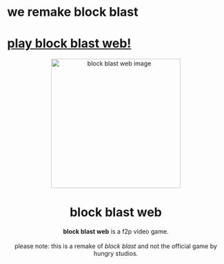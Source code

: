 # we remake block blast

<p align="center">
  <a href="https://blockblastweb.github.io" target="_blank">
    <h1>play block blast web!</h1>
  </a>
</p>

<p align="center">
  <img src="https://i.pinimg.com/550x/12/81/f2/1281f2d4b4eb4952857dcf36a529d042.jpg" alt="block blast web image" width="300">
</p>

<h1 align="center">block blast web</h1>

<p align="center">
  <strong>block blast web</strong> is a f2p video game.<br><br>
  please note: this is a remake of <em>block blast</em> and not the official game by hungry studios.
</p>

